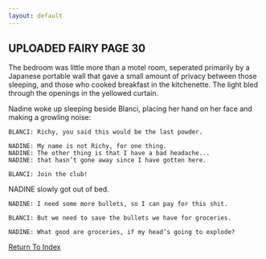 ```yaml
---
layout: default
---
```

## UPLOADED FAIRY PAGE 30
The bedroom was little more than a motel room, seperated primarily by a Japanese portable wall that gave a small amount of privacy between those sleeping, and those who cooked breakfast in the kitchenette. The light bled through the openings in the yellowed curtain.

Nadine woke up sleeping beside Blanci, placing her hand on her face and making a growling noise:

	BLANCI: Richy, you said this would be the last powder.

	NADINE: My name is not Richy, for one thing.
	NADINE: The other thing is that I have a bad headache...
	NADINE: that hasn’t gone away since I have gotten here.

	BLANCI: Join the club!

NADINE slowly got out of bed.

	NADINE: I need some more bullets, so I can pay for this shit.
  
	BLANCI: But we need to save the bullets we have for groceries.

	NADINE: What good are groceries, if my head’s going to explode?

[Return To Index](https://lwflouisa.github.io/uploadedfairyalt/script_index.html)
